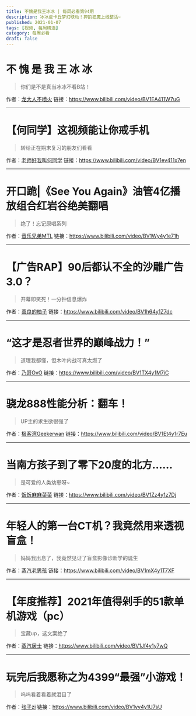 ```yaml
---
title: 不愧是我王冰冰 | 每周必看第94期
description: 冰冰皮卡丘梦幻联动！押韵狂魔上线整活~
published: 2021-01-07
tags: [视频, 每周精选]
category: 每周必看
draft: false
---
```


# 不 愧 是 我 王 冰 冰
> 你们是不是真当冰冰不看B站！

作者：[龙大人不喷火](https://space.bilibili.com/25911961)
链接：https://www.bilibili.com/video/BV1EA411W7uG

---

# 【何同学】这视频能让你戒手机
> 转给正在期末复习的朋友们看看

作者：[老师好我叫何同学](https://space.bilibili.com/163637592)
链接：https://www.bilibili.com/video/BV1ev411x7en

---

# 开口跪|《See You Again》油管4亿播放组合红岩谷绝美翻唱
> 绝了！忘记原唱系列

作者：[音乐兄弟MTL](https://space.bilibili.com/1348996867)
链接：https://www.bilibili.com/video/BV1Wy4y1e71h

---

# 【广告RAP】90后都认不全的沙雕广告3.0？
> 开幕即笑死！一分钟信息爆炸

作者：[善良的柚子](https://space.bilibili.com/105537627)
链接：https://www.bilibili.com/video/BV1h64y1Z7dc

---

# “这才是忍者世界的巅峰战力！”
> 道理我都懂，但木叶内战可真太燃了

作者：[乃哥OvO](https://space.bilibili.com/23311587)
链接：https://www.bilibili.com/video/BV1TX4y1M7iC

---

# 骁龙888性能分析：翻车！
> UP主的求生欲很强了

作者：[极客湾Geekerwan](https://space.bilibili.com/25876945)
链接：https://www.bilibili.com/video/BV1Et4y1r7Eu

---

# 当南方孩子到了零下20度的北方……
> 是可爱的人类幼崽呀~

作者：[饭饭麻麻菜菜](https://space.bilibili.com/170029447)
链接：https://www.bilibili.com/video/BV1Zz4y1z7Dj

---

# 年轻人的第一台CT机？我竟然用来透视盲盒！
> 妈妈我出息了，我竟然见证了盲盒影像诊断学的诞生

作者：[蒸汽老男孩](https://space.bilibili.com/39413292)
链接：https://www.bilibili.com/video/BV1mX4y1T7XF

---

# 【年度推荐】2021年值得剁手的51款单机游戏（pc）
> 宝藏up，这文案绝了

作者：[蒸汽居士](https://space.bilibili.com/253992474)
链接：https://www.bilibili.com/video/BV1Jf4y1y7wQ

---

# 玩完后我愿称之为4399“最强”小游戏！
> 呜呜看着看着就泪目了

作者：[张子zi](https://space.bilibili.com/85649095)
链接：https://www.bilibili.com/video/BV1yy4y1U7sU

